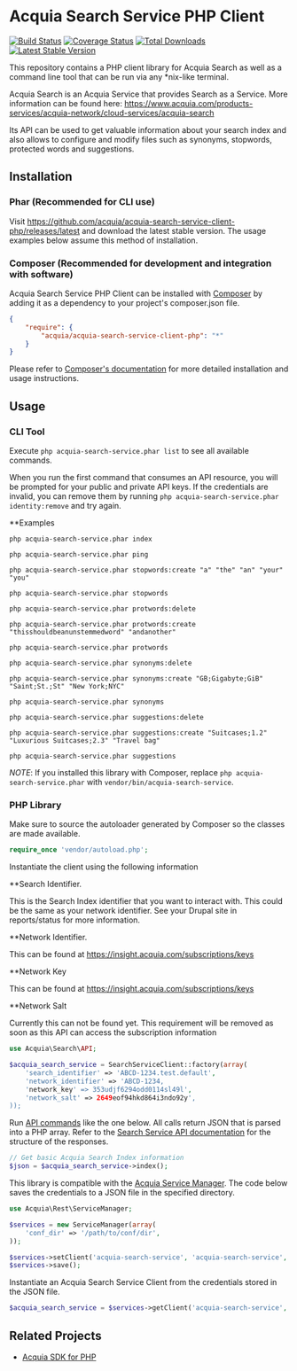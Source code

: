 # Acquia Search Service PHP Client

[![Build Status](https://travis-ci.org/acquia/acquia-search-service-client-php.png)](https://travis-ci.org/acquia/acquia-search-service-client-php)
[![Coverage Status](https://coveralls.io/repos/acquia/acquia-search-service-client-php/badge.png?branch=master)](https://coveralls.io/r/acquia/acquia-search-service-client-php?branch=master)
[![Total Downloads](https://poser.pugx.org/acquia/acquia-search-service-client-php/downloads.png)](https://packagist.org/packages/acquia/acquia-search-service-client-php)
[![Latest Stable Version](https://poser.pugx.org/acquia/acquia-search-service-client-php/v/stable.png)](https://packagist.org/packages/acquia/acquia-search-service-client-php)

This repository contains a PHP client library for Acquia Search as well as a command line tool
that can be run via any *nix-like terminal.

Acquia Search is an Acquia Service that provides Search as a Service. More information can be found here:
https://www.acquia.com/products-services/acquia-network/cloud-services/acquia-search

Its API can be used to get valuable information about your search index and also allows to configure and modify files
such as synonyms, stopwords, protected words and suggestions.

## Installation

### Phar (Recommended for CLI use)

Visit https://github.com/acquia/acquia-search-service-client-php/releases/latest and download the
latest stable version. The usage examples below assume this method of installation.

### Composer (Recommended for development and integration with software)

Acquia Search Service PHP Client can be installed with [Composer](http://getcomposer.org)
by adding it as a dependency to your project's composer.json file.

```json
{
    "require": {
        "acquia/acquia-search-service-client-php": "*"
    }
}
```

Please refer to [Composer's documentation](https://github.com/composer/composer/blob/master/doc/00-intro.md#introduction)
for more detailed installation and usage instructions.

## Usage

### CLI Tool

Execute `php acquia-search-service.phar list` to see all available commands.

When you run the first command that consumes an API resource, you will be
prompted for your public and private API keys. If the credentials are invalid,
you can remove them by running `php acquia-search-service.phar identity:remove` and try again.

**Examples

    php acquia-search-service.phar index

    php acquia-search-service.phar ping

    php acquia-search-service.phar stopwords:create "a" "the" "an" "your" "you"

    php acquia-search-service.phar stopwords

    php acquia-search-service.phar protwords:delete

    php acquia-search-service.phar protwords:create "thisshouldbeanunstemmedword" "andanother"

    php acquia-search-service.phar protwords

    php acquia-search-service.phar synonyms:delete

    php acquia-search-service.phar synonyms:create "GB;Gigabyte;GiB" "Saint;St.;St" "New York;NYC"

    php acquia-search-service.phar synonyms

    php acquia-search-service.phar suggestions:delete

    php acquia-search-service.phar suggestions:create "Suitcases;1.2" "Luxurious Suitcases;2.3" "Travel bag"

    php acquia-search-service.phar suggestions

*NOTE*: If you installed this library with Composer, replace `php acquia-search-service.phar` with
`vendor/bin/acquia-search-service`.

### PHP Library

Make sure to source the autoloader generated by Composer so the classes are
made available.

```php
require_once 'vendor/autoload.php';
```

Instantiate the client using the following information

**Search Identifier.

This is the Search Index identifier that you want to interact with. This could be the same as your network identifier.
See your Drupal site in reports/status for more information.

**Network Identifier.

This can be found at https://insight.acquia.com/subscriptions/keys

**Network Key

This can be found at https://insight.acquia.com/subscriptions/keys

**Network Salt

Currently this can not be found yet. This requirement will be removed as soon as this API can access the
subscription information

```php
use Acquia\Search\API;

$acquia_search_service = SearchServiceClient::factory(array(
    'search_identifier' => 'ABCD-1234.test.default',
    'network_identifier' => 'ABCD-1234,
    'network_key' => 353udjf6294odd0114sl49l',
    'network_salt' => 2649eof94hkd864i3ndo92y',
));

```

Run [API commands](src/Acquia/Search/API/SearchServiceClient.php) like the
one below. All calls return JSON that is parsed into a PHP array. Refer to
the [Search Service API documentation](https://api.acquia-search.com) for
the structure of the responses.

```php
// Get basic Acquia Search Index information
$json = $acquia_search_service->index();
````

This library is compatible with the [Acquia Service Manager](https://github.com/acquia/acquia-sdk-php#the-acquia-service-manager).
The code below saves the credentials to a JSON file in the specified directory.

```php
use Acquia\Rest\ServiceManager;

$services = new ServiceManager(array(
    'conf_dir' => '/path/to/conf/dir',
));

$services->setClient('acquia-search-service', 'acquia-search-service', $acquia_search_service);
$services->save();

```

Instantiate an Acquia Search Service Client from the credentials stored in the JSON file.

```php
$acquia_search_service = $services->getClient('acquia-search-service', 'acquia-search-service');
```

## Related Projects

* [Acquia SDK for PHP](https://github.com/acquia/acquia-sdk-php)